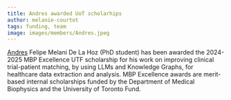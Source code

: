 ```yaml
---
title: Andres awarded UoT scholarhips
author: melanie-courtot
tags: funding, team
image: images/members/Andres.jpeg
---
```


[Andres](/members/andres-melani-de-la-hoz.html) Felipe Melani De La Hoz (PhD student) has been awarded the 2024-2025 MBP Excellence UTF scholarship for his work on improving clinical trial-patient matching, by using LLMs and Knowledge Graphs, for healthcare data extraction and analysis. MBP Excellence awards are merit-based internal scholarships funded by the Department of Medical Biophysics and the University of Toronto Fund. 